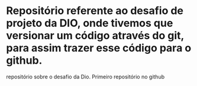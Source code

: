 # Repositório referente ao desafio de projeto da DIO, onde tivemos que versionar um código através do git, para assim trazer esse código para o github.
repositório sobre o desafio da Dio. Primeiro repositório no github
